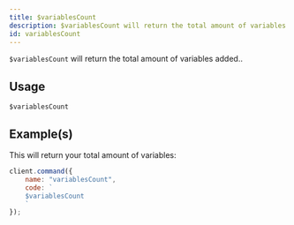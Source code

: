 ```yaml
---
title: $variablesCount
description: $variablesCount will return the total amount of variables added..
id: variablesCount
---
```


`$variablesCount` will return the total amount of variables added..

## Usage

```aoi
$variablesCount
```

## Example(s)

This will return your total amount of variables:

```javascript
client.command({
    name: "variablesCount",
    code: `
    $variablesCount
    `
});
```

